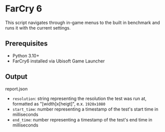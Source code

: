 # FarCry 6

This script navigates through in-game menus to the built in benchmark and runs it with the current settings.

## Prerequisites

- Python 3.10+
- FarCry6 installed via Ubisoft Game Launcher

## Output

report.json
- `resolution`: string representing the resolution the test was run at, formatted as "[width]x[heigt]", e.x. `1920x1080`
- `start_time`: number representing a timestamp of the test's start time in milliseconds
- `end_time`: number representing a timestamp of the test's end time in milliseconds